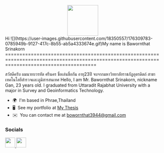<div id="header" align="center">
  <img src="https://media.giphy.com/media/M9gbBd9nbDrOTu1Mqx/giphy.gif" width="100"/>
</div>
Hi ![](https://user-images.githubusercontent.com/18350557/176309783-0785949b-9127-417c-8b55-ab5a4333674e.gif)My name is Bawornthat Srinakorn
============================================================================================================================================

สวัสดีครับ ผมนายบวรทัต ศรีนคร ชื่อเล่นชื่อกัน อายุ23ปี จบจากมหาวิทยาลัยราชภัฏอุตรดิตถ์ สาขาเทคโนโลยีสำรวจและภูมิสารสนเทศ Hello, I am Mr. Bawornthat Srinakorn, nickname Gan, 23 years old. I graduated from Uttaradit Rajabhat University with a major in Survey and Geoinformatics Technology.

* 🌍  I'm based in Phrae,Thailand
* 🖥️  See my portfolio at [My Thesis](https://drive.google.com/drive/folders/1L83Ug6pWRbccS0GkRgONT5IoK1AFCK5R?usp=sharing)
* ✉️  You can contact me at [bowornthat3944@gmail.com](mailto:bowornthat3944@gmail.com)


### Socials

<p align="left"> <a href="https://www.facebook.com/GxUxN/" target="_blank" rel="noreferrer"> <picture> <source media="(prefers-color-scheme: dark)" srcset="https://raw.githubusercontent.com/danielcranney/readme-generator/main/public/icons/socials/facebook-dark.svg" /> <source media="(prefers-color-scheme: light)" srcset="https://raw.githubusercontent.com/danielcranney/readme-generator/main/public/icons/socials/facebook.svg" /> <img src="https://raw.githubusercontent.com/danielcranney/readme-generator/main/public/icons/socials/facebook.svg" width="32" height="32" /> </picture> </a> <a href="https://www.github.com/bawornthat3944" target="_blank" rel="noreferrer"> <picture> <source media="(prefers-color-scheme: dark)" srcset="https://raw.githubusercontent.com/danielcranney/readme-generator/main/public/icons/socials/github-dark.svg" /> <source media="(prefers-color-scheme: light)" srcset="https://raw.githubusercontent.com/danielcranney/readme-generator/main/public/icons/socials/github.svg" /> <img src="https://raw.githubusercontent.com/danielcranney/readme-generator/main/public/icons/socials/github.svg" width="32" height="32" /> </picture> </a></p>

